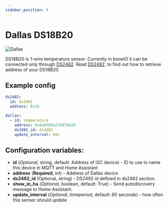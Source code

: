 ```yaml
---
sidebar_position: 9
---
```


# Dallas DS18B20

![Dallas](/img/ds18b20.png)

DS18B20 is 1-wire temperature sensor.
Currently in boneIO it can be connected only through [DS2482](./ds2482).
Read [DS2482](./ds2482). to find out how to retrieve address of your DS18B20.

## Example config

```yaml title="Example config"
ds2482:
  id: ds2482
  address: 0x18

dallas:
  - id: temperature
    address: 0x6e0300a279d76428
    ds2482_id: ds2482
    update_interval: 60s
```

## Configuration variables:

- **id** (_Optional_, string, default: Address of I2C device) - ID to use to name this device in MQTT and Home Assistant
- **address** (**Required**, int) - Address of Dallas device
- **ds2482_id** (Optional, string) - DS2482 id defined in ds2482 section.
- **show_in_ha** (_Optional_, boolean, default: True) - Send autodiscovery message to Home Assistant.
- **update_interval** (_Optional_, timeperiod, default: 60 seconds) - how often this sensor should update
